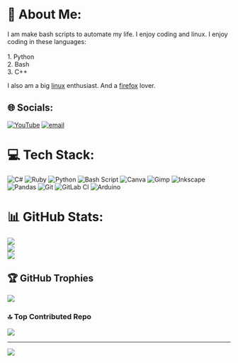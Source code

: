 # 💫 About Me:
I am make bash scripts to automate my life. I enjoy coding and linux. I enjoy coding in these languages:<br><br>1. Python<br>2. Bash<br>3. C++

I also am a big [linux](https://github.com/torvalds/linux) enthusiast. And a [firefox](https://github.com/mozilla) lover. 

## 🌐 Socials:
[![YouTube](https://img.shields.io/badge/YouTube-%23FF0000.svg?logo=YouTube&logoColor=white)](https://youtube.com/@IamVortexViking) [![email](https://img.shields.io/badge/Email-D14836?logo=gmail&logoColor=white)](mailto:techcityshow@gmail.com) 

# 💻 Tech Stack:
![C#](https://img.shields.io/badge/c%23-%23239120.svg?style=for-the-badge&logo=csharp&logoColor=white) ![Ruby](https://img.shields.io/badge/ruby-%23CC342D.svg?style=for-the-badge&logo=ruby&logoColor=white) ![Python](https://img.shields.io/badge/python-3670A0?style=for-the-badge&logo=python&logoColor=ffdd54) ![Bash Script](https://img.shields.io/badge/bash_script-%23121011.svg?style=for-the-badge&logo=gnu-bash&logoColor=white) ![Canva](https://img.shields.io/badge/Canva-%2300C4CC.svg?style=for-the-badge&logo=Canva&logoColor=white) ![Gimp](https://img.shields.io/badge/Gimp-657D8B?style=for-the-badge&logo=gimp&logoColor=FFFFFF) ![Inkscape](https://img.shields.io/badge/Inkscape-e0e0e0?style=for-the-badge&logo=inkscape&logoColor=080A13) ![Pandas](https://img.shields.io/badge/pandas-%23150458.svg?style=for-the-badge&logo=pandas&logoColor=white) ![Git](https://img.shields.io/badge/git-%23F05033.svg?style=for-the-badge&logo=git&logoColor=white) ![GitLab CI](https://img.shields.io/badge/gitlab%20CI-%23181717.svg?style=for-the-badge&logo=gitlab&logoColor=white) ![Arduino](https://img.shields.io/badge/-Arduino-00979D?style=for-the-badge&logo=Arduino&logoColor=white)
# 📊 GitHub Stats:
![](https://github-readme-stats.vercel.app/api?username=VortexViking&theme=dark&hide_border=false&include_all_commits=false&count_private=false)<br/>
![](https://github-readme-streak-stats.herokuapp.com/?user=VortexViking&theme=dark&hide_border=false)<br/>
![](https://github-readme-stats.vercel.app/api/top-langs/?username=VortexViking&theme=dark&hide_border=false&include_all_commits=false&count_private=false&layout=compact)

## 🏆 GitHub Trophies
![](https://github-profile-trophy.vercel.app/?username=VortexViking&theme=radical&no-frame=false&no-bg=true&margin-w=4)

### 🔝 Top Contributed Repo
![](https://github-contributor-stats.vercel.app/api?username=VortexViking&limit=5&theme=dark&combine_all_yearly_contributions=true)

---
[![](https://visitcount.itsvg.in/api?id=VortexViking&icon=0&color=0)](https://visitcount.itsvg.in)

<!-- Proudly created with GPRM ( https://gprm.itsvg.in ) -->
